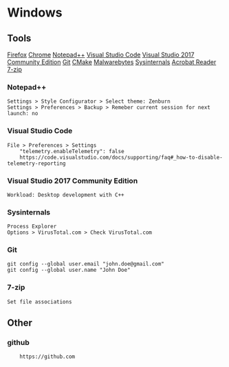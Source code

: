 
# Windows

## Tools

[Firefox](https://www.mozilla.org/en-US/firefox/new)
[Chrome](https://www.google.com/chrome)
[Notepad++](https://notepad-plus-plus.org)
[Visual Studio Code](https://code.visualstudio.com)
[Visual Studio 2017 Community Edition](https://visualstudio.microsoft.com)
[Git](https://git-scm.com)
[CMake](https://cmake.org)
[Malwarebytes](https://www.malwarebytes.com)
[Sysinternals](https://docs.microsoft.com/en-us/sysinternals)
[Acrobat Reader](https://get.adobe.com/reader)
[7-zip](https://www.7-zip.org)
	
### Notepad++
		
	Settings > Style Configurator > Select theme: Zenburn
	Settings > Preferences > Backup > Remeber current session for next launch: no

### Visual Studio Code

	File > Preferences > Settings
		"telemetry.enableTelemetry": false
		https://code.visualstudio.com/docs/supporting/faq#_how-to-disable-telemetry-reporting
	
### Visual Studio 2017 Community Edition

	Workload: Desktop development with C++
		

### Sysinternals
		
	Process Explorer
	Options > VirusTotal.com > Check VirusTotal.com

### Git

	git config --global user.email "john.doe@gmail.com"
	git config --global user.name "John Doe"

### 7-zip

	Set file associations
		
## Other 

### github

		https://github.com